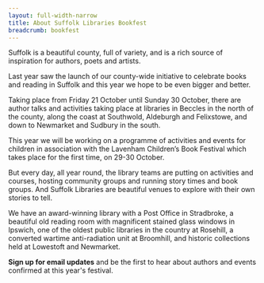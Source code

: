 ```yaml
---
layout: full-width-narrow
title: About Suffolk Libraries Bookfest
breadcrumb: bookfest
---
```

Suffolk is a beautiful county, full of variety, and is a rich source of inspiration for authors, poets and artists.

Last year saw the launch of our county-wide initiative to celebrate books and reading in Suffolk and this year we hope to be even bigger and better.

Taking place from Friday 21 October until Sunday 30 October, there are author talks and activities taking place at libraries in Beccles in the north of the county, along the coast at Southwold, Aldeburgh and Felixstowe, and down to Newmarket and Sudbury in the south.

This year we will be working on a programme of activities and events for children in association with the Lavenham Children’s Book Festival which takes place for the first time, on 29-30 October.

But every day, all year round, the library teams are putting on activities and courses, hosting community groups and running story times and book groups. And Suffolk Libraries are beautiful venues to explore with their own stories to tell.

We have an award-winning library with a Post Office in Stradbroke, a beautiful old reading room with magnificent stained glass windows in Ipswich, one of the oldest public libraries in the country at Rosehill, a converted wartime anti-radiation unit at Broomhill, and historic collections held at Lowestoft and Newmarket.

<strong>Sign up for email updates</strong> and be the first to hear about authors and events confirmed at this year's festival.
